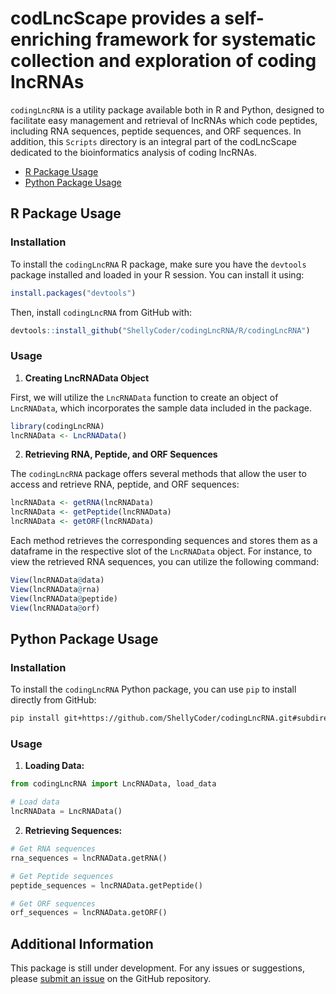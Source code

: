 
# codLncScape provides a self-enriching framework for systematic collection and exploration of coding lncRNAs

`codingLncRNA` is a utility package available both in R and Python, designed to facilitate easy management and retrieval of lncRNAs which code peptides, including RNA sequences, peptide sequences, and ORF sequences. In addition, this `Scripts` directory is an integral part of the codLncScape dedicated to the bioinformatics analysis of coding lncRNAs. 

- [R Package Usage](#r-package-usage)
- [Python Package Usage](#python-package-usage)

## R Package Usage

### Installation

To install the `codingLncRNA` R package, make sure you have the `devtools` package installed and loaded in your R session. You can install it using:

```r
install.packages("devtools")
```

Then, install `codingLncRNA` from GitHub with:

```r
devtools::install_github("ShellyCoder/codingLncRNA/R/codingLncRNA")
```

### Usage

1. **Creating LncRNAData Object**

First, we will utilize the `LncRNAData` function to create an object of `LncRNAData`, which incorporates the sample data included in the package.

```r
library(codingLncRNA)
lncRNAData <- LncRNAData()
```

2. **Retrieving RNA, Peptide, and ORF Sequences**

The `codingLncRNA` package offers several methods that allow the user to access and retrieve RNA, peptide, and ORF sequences:

```r
lncRNAData <- getRNA(lncRNAData)
lncRNAData <- getPeptide(lncRNAData)
lncRNAData <- getORF(lncRNAData)
```

Each method retrieves the corresponding sequences and stores them as a dataframe in the respective slot of the `LncRNAData` object. For instance, to view the retrieved RNA sequences, you can utilize the following command:

```r
View(lncRNAData@data)
View(lncRNAData@rna)
View(lncRNAData@peptide)
View(lncRNAData@orf)
```

<!-- #### Obtaining Independent Dataset
This package also provides Independent dataset collecting coding-peptide lncRNAs confirmed in the July-October 2023 published literature.
To obtain the Independent data that is incorporated in the `codingLncRNA` package, you can use the `getTestData` function:

```r
testData <- getTestData(lncRNAData)
```
This will return a dataframe containing the Independent data.
-->


## Python Package Usage

### Installation

To install the `codingLncRNA` Python package, you can use `pip` to install directly from GitHub:

```bash
pip install git+https://github.com/ShellyCoder/codingLncRNA.git#subdirectory=python
```

### Usage

1. **Loading Data:**

```python
from codingLncRNA import LncRNAData, load_data

# Load data
lncRNAData = LncRNAData()
```

2. **Retrieving Sequences:**

```python
# Get RNA sequences
rna_sequences = lncRNAData.getRNA()

# Get Peptide sequences
peptide_sequences = lncRNAData.getPeptide()

# Get ORF sequences
orf_sequences = lncRNAData.getORF()
```

<!-- #### 3. **Obtaining Independent Dataset**
This package also provides Independent dataset collecting coding-peptide lncRNAs confirmed in the July-October 2023 published literature.

```python
testData <- lncrna.getTestData()
```
This will return a dataframe containing the Independent data.
-->

## Additional Information

This package is still under development. For any issues or suggestions, please [submit an issue](https://github.com/ShellyCoder/codingLncRNA/issues) on the GitHub repository.
